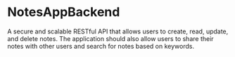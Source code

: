 # NotesAppBackend
A secure and scalable RESTful API that allows users to create, read, update, and delete notes. The application should also allow users to share their notes with other users and search for notes based on keywords.
